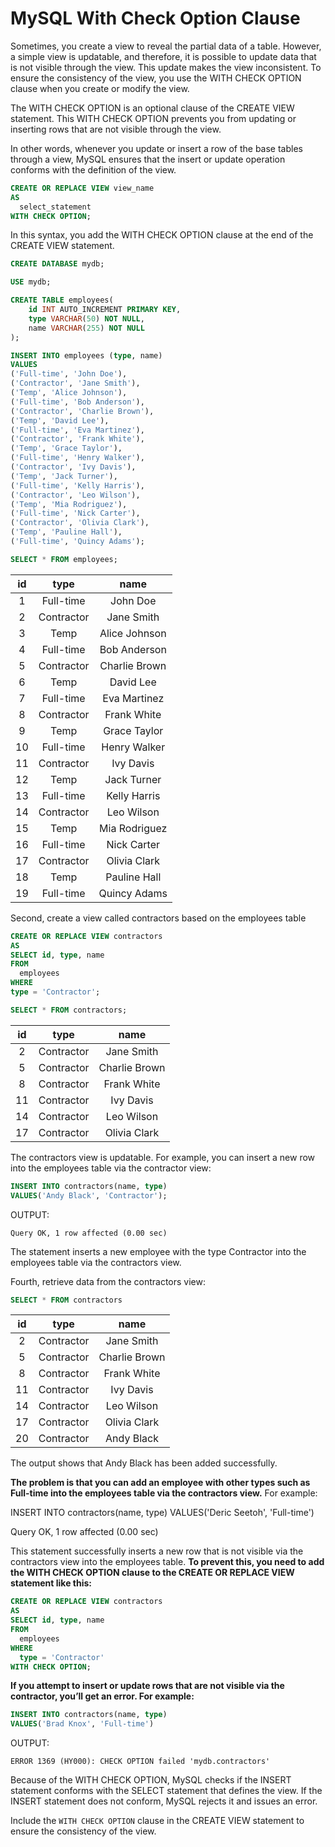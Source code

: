 # MySQL With Check Option Clause

Sometimes, you create a view to reveal the partial data of a table. However, a simple view is updatable, and therefore,
it is possible to update data that is not visible through the view. This update makes the view inconsistent.
To ensure the consistency of the view, you use the WITH CHECK OPTION clause when you create or modify the view.

The WITH CHECK OPTION is an optional clause of the CREATE VIEW statement. 
This WITH CHECK OPTION prevents you from updating or inserting rows that are not visible through the view.

In other words, whenever you update or insert a row of the base tables through a view, 
MySQL ensures that the insert or update operation conforms with the definition of the view.

```sql
CREATE OR REPLACE VIEW view_name
AS
  select_statement
WITH CHECK OPTION;
```

In this syntax, you add the WITH CHECK OPTION clause at the end of the CREATE VIEW statement.

```sql
CREATE DATABASE mydb;

USE mydb;

CREATE TABLE employees(
    id INT AUTO_INCREMENT PRIMARY KEY,
    type VARCHAR(50) NOT NULL,
    name VARCHAR(255) NOT NULL
);

INSERT INTO employees (type, name) 
VALUES
('Full-time', 'John Doe'),
('Contractor', 'Jane Smith'),
('Temp', 'Alice Johnson'),
('Full-time', 'Bob Anderson'),
('Contractor', 'Charlie Brown'),
('Temp', 'David Lee'),
('Full-time', 'Eva Martinez'),
('Contractor', 'Frank White'),
('Temp', 'Grace Taylor'),
('Full-time', 'Henry Walker'),
('Contractor', 'Ivy Davis'),
('Temp', 'Jack Turner'),
('Full-time', 'Kelly Harris'),
('Contractor', 'Leo Wilson'),
('Temp', 'Mia Rodriguez'),
('Full-time', 'Nick Carter'),
('Contractor', 'Olivia Clark'),
('Temp', 'Pauline Hall'),
('Full-time', 'Quincy Adams');

SELECT * FROM employees;
```

| id | type       | name          |
|:--:|:----------:|:-------------:|
|  1 | Full-time  | John Doe      |
|  2 | Contractor | Jane Smith    |
|  3 | Temp       | Alice Johnson |
|  4 | Full-time  | Bob Anderson  |
|  5 | Contractor | Charlie Brown |
|  6 | Temp       | David Lee     |
|  7 | Full-time  | Eva Martinez  |
|  8 | Contractor | Frank White   |
|  9 | Temp       | Grace Taylor  |
| 10 | Full-time  | Henry Walker  |
| 11 | Contractor | Ivy Davis     |
| 12 | Temp       | Jack Turner   |
| 13 | Full-time  | Kelly Harris  |
| 14 | Contractor | Leo Wilson    |
| 15 | Temp       | Mia Rodriguez |
| 16 | Full-time  | Nick Carter   |
| 17 | Contractor | Olivia Clark  |
| 18 | Temp       | Pauline Hall  |
| 19 | Full-time  | Quincy Adams  |


Second, create a view called contractors based on the employees table

```sql
CREATE OR REPLACE VIEW contractors
AS
SELECT id, type, name
FROM
  employees
WHERE
type = 'Contractor';

SELECT * FROM contractors;
```

| id | type       | name          |
|:--:|:----------:|:-------------:|
|  2 | Contractor | Jane Smith    |
|  5 | Contractor | Charlie Brown |
|  8 | Contractor | Frank White   |
| 11 | Contractor | Ivy Davis     |
| 14 | Contractor | Leo Wilson    |
| 17 | Contractor | Olivia Clark  |



The contractors view is updatable. For example, you can insert a new row into the employees table via the contractor view:

```sql
INSERT INTO contractors(name, type)
VALUES('Andy Black', 'Contractor');
```

OUTPUT:
```
Query OK, 1 row affected (0.00 sec)
```

The statement inserts a new employee with the type Contractor into the employees table via the contractors view.

Fourth, retrieve data from the contractors view:

```sql
SELECT * FROM contractors
```

| id | type       | name          |
|:--:|:----------:|:-------------:|
|  2 | Contractor | Jane Smith    |
|  5 | Contractor | Charlie Brown |
|  8 | Contractor | Frank White   |
| 11 | Contractor | Ivy Davis     |
| 14 | Contractor | Leo Wilson    |
| 17 | Contractor | Olivia Clark  |
| 20 | Contractor | Andy Black    |


The output shows that Andy Black has been added successfully.

**The problem is that you can add an employee with other types such as Full-time into the employees table via the contractors view.** For example:

INSERT INTO contractors(name, type)
VALUES('Deric Seetoh', 'Full-time')

Query OK, 1 row affected (0.00 sec)

This statement successfully inserts a new row that is not visible via the contractors view into the employees table.
**To prevent this, you need to add the WITH CHECK OPTION clause to the CREATE OR REPLACE VIEW statement like this:**

```sql
CREATE OR REPLACE VIEW contractors
AS
SELECT id, type, name
FROM
  employees
WHERE
  type = 'Contractor'
WITH CHECK OPTION;
```

**If you attempt to insert or update rows that are not visible via the contractor, you’ll get an error. For example:**
```sql
INSERT INTO contractors(name, type)
VALUES('Brad Knox', 'Full-time')
```
OUTPUT:
```
ERROR 1369 (HY000): CHECK OPTION failed 'mydb.contractors'
```

Because of the WITH CHECK OPTION, MySQL checks if the INSERT statement conforms with the SELECT statement that defines the view. 
If the INSERT statement does not conform, MySQL rejects it and issues an error.


Include the `WITH CHECK OPTION` clause in the CREATE VIEW statement to ensure the consistency of the view.
